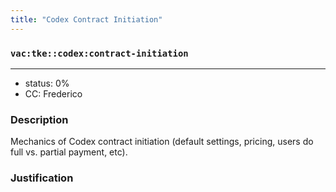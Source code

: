 ```yaml
---
title: "Codex Contract Initiation"
---
```

### `vac:tke::codex:contract-initiation`
---

- status: 0%
- CC: Frederico

### Description
Mechanics of Codex contract initiation (default settings, pricing, users do full vs. partial payment, etc).

### Justification
